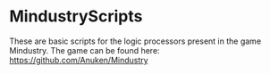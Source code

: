 # MindustryScripts
These are basic scripts for the logic processors present in the game Mindustry.
The game can be found here:
https://github.com/Anuken/Mindustry
